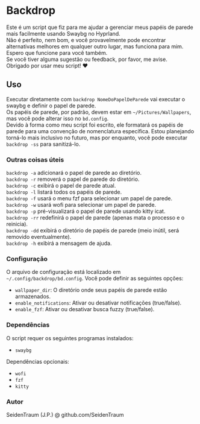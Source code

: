<h1>Backdrop</h1>
<p>
    Este é um script que fiz para me ajudar a gerenciar meus papéis de parede mais facilmente usando Swaybg no Hyprland.<br>
    Não é perfeito, nem bom, e você provavelmente pode encontrar alternativas melhores em qualquer outro lugar, mas funciona para mim.<br>
    Espero que funcione para você também.<br>
    Se você tiver alguma sugestão ou feedback, por favor, me avise.<br>
    Obrigado por usar meu script! ❤️
</p>

<h2>Uso</h2>
<p>
    Executar diretamente com <code>backdrop NomeDoPapelDeParede</code> vai executar o swaybg e definir o papel de parede.<br>
    Os papéis de parede, por padrão, devem estar em <code>~/Pictures/Wallpapers</code>, mas você pode alterar isso no <code>bd.config</code>.<br>
    Devido à forma como meu script foi escrito, ele formatará os papéis de parede
    para uma convenção de nomenclatura específica. Estou planejando torná-lo mais inclusivo
    no futuro, mas por enquanto, você pode executar <code>backdrop -ss</code>
    para sanitizá-lo.
</p>

<h3>Outras coisas úteis</h3>
<p>
    <code>backdrop -a</code> adicionará o papel de parede ao diretório.<br>
    <code>backdrop -r</code> removerá o papel de parede do diretório.<br>
    <code>backdrop -c</code> exibirá o papel de parede atual.<br>
    <code>backdrop -l</code> listará todos os papéis de parede.<br>
    <code>backdrop -f</code> usará o menu fzf para selecionar um papel de parede.<br>
    <code>backdrop -w</code> usará wofi para selecionar um papel de parede.<br>
    <code>backdrop -p</code> pré-visualizará o papel de parede usando kitty icat.<br>
    <code>backdrop -rr</code> redefinirá o papel de parede (apenas mata o processo e o reinicia).<br>
    <code>backdrop -dd</code> exibirá o diretório de papéis de parede (meio inútil, será removido eventualmente).<br>
    <code>backdrop -h</code> exibirá a mensagem de ajuda.<br>
</p>

<h3>Configuração</h3>
<p>
    O arquivo de configuração está localizado em <code>~/.config/backdrop/bd.config</code>. Você pode definir as seguintes opções:
</p>
<ul>
    <li><code>wallpaper_dir</code>: O diretório onde seus papéis de parede estão armazenados.</li>
    <li><code>enable_notifications</code>: Ativar ou desativar notificações (true/false).</li>
    <li><code>enable_fzf</code>: Ativar ou desativar busca fuzzy (true/false).</li>
</ul>

<h3>Dependências</h3>
<p>
    O script requer os seguintes programas instalados:
</p>
<ul>
    <li><code>swaybg</code></li>
</ul>
<p>
    Dependências opcionais:
</p>
<ul>
    <li><code>wofi</code></li>
    <li><code>fzf</code></li>
    <li><code>kitty</code></li>
</ul>

<h3>Autor</h3>
<p>
    SeidenTraum (J.P.) @ github.com/SeidenTraum
</p>